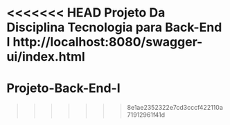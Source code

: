 <<<<<<< HEAD
Projeto Da Disciplina Tecnologia para Back-End I
http://localhost:8080/swagger-ui/index.html
=======
# Projeto-Back-End-I
>>>>>>> 8e1ae2352322e7cd3cccf422110a71912961f41d

